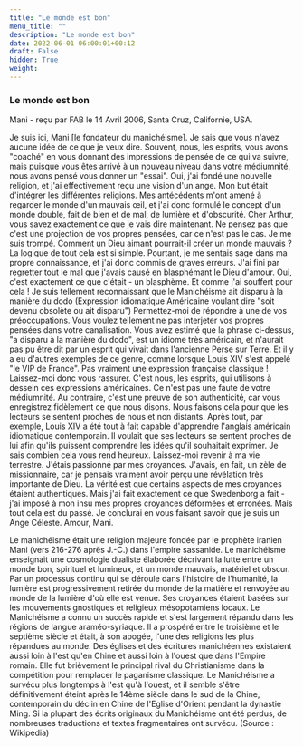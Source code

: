 ```yaml
---
title: "Le monde est bon"
menu_title: ""
description: "Le monde est bon"
date: 2022-06-01 06:00:01+00:12
draft: False
hidden: True
weight:
---
```

### Le monde est bon

Mani - reçu par FAB le 14 Avril 2006, Santa Cruz, Californie, USA.

Je suis ici, Mani [le fondateur du manichéisme].
Je sais que vous n'avez aucune idée de ce que je veux dire. Souvent, nous, les esprits, vous avons "coaché" en vous donnant des impressions de pensée de ce qui va suivre, mais puisque vous êtes arrivé à un nouveau niveau dans votre médiumnité, nous avons pensé vous donner un "essai".
Oui, j'ai fondé une nouvelle religion, et j'ai effectivement reçu une vision d'un ange. Mon but était d'intégrer les différentes religions. Mes antécédents m'ont amené à regarder le monde d'un mauvais œil, et j'ai donc formulé le concept d'un monde double, fait de bien et de mal, de lumière et d'obscurité.
Cher Arthur, vous savez exactement ce que je vais dire maintenant. Ne pensez pas que c'est une projection de vos propres pensées, car ce n'est pas le cas.
Je me suis trompé. Comment un Dieu aimant pourrait-il créer un monde mauvais ? La logique de tout cela est si simple. Pourtant, je me sentais sage dans ma propre connaissance, et j'ai donc commis de graves erreurs. J'ai fini par regretter tout le mal que j'avais causé en blasphémant le Dieu d'amour. Oui, c'est exactement ce que c'était - un blasphème. Et comme j'ai souffert pour cela ! Je suis tellement reconnaissant que le Manichéisme ait disparu à la manière du dodo (Expression idiomatique Américaine voulant dire "soit devenu obsolète ou ait disparu")
Permettez-moi de répondre à une de vos préoccupations. Vous voulez tellement ne pas interjeter vos propres pensées dans votre canalisation. Vous avez estimé que la phrase ci-dessus, "a disparu à la manière du dodo", est un idiome très américain, et n'aurait pas pu être dit par un esprit qui vivait dans l'ancienne Perse sur Terre. Et il y a eu d'autres exemples de ce genre, comme lorsque Louis XIV s'est appelé "le VIP de France". Pas vraiment une expression française classique !
Laissez-moi donc vous rassurer. C'est nous, les esprits, qui utilisons à dessein ces expressions américaines. Ce n'est pas une faute de votre médiumnité. Au contraire, c'est une preuve de son authenticité, car vous enregistrez fidèlement ce que nous disons. Nous faisons cela pour que les lecteurs se sentent proches de nous et non distants. Après tout, par exemple, Louis XIV a été tout à fait capable d'apprendre l'anglais américain idiomatique contemporain. Il voulait que ses lecteurs se sentent proches de lui afin qu'ils puissent comprendre les idées qu'il souhaitait exprimer. Je sais combien cela vous rend heureux.
Laissez-moi revenir à ma vie terrestre. J'étais passionné par mes croyances. J'avais, en fait, un zèle de missionnaire, car je pensais vraiment avoir perçu une révélation très importante de Dieu.
La vérité est que certains aspects de mes croyances étaient authentiques. Mais j'ai fait exactement ce que Swedenborg a fait - j'ai imposé à mon insu mes propres croyances déformées et erronées.
Mais tout cela est du passé. Je conclurai en vous faisant savoir que je suis un Ange Céleste.
Amour, Mani.

Le manichéisme était une religion majeure fondée par le prophète iranien Mani (vers 216-276 après J.-C.) dans l'empire sassanide. Le manichéisme enseignait une cosmologie dualiste élaborée décrivant la lutte entre un monde bon, spirituel et lumineux, et un monde mauvais, matériel et obscur. Par un processus continu qui se déroule dans l'histoire de l'humanité, la lumière est progressivement retirée du monde de la matière et renvoyée au monde de la lumière d'où elle est venue. Ses croyances étaient basées sur les mouvements gnostiques et religieux mésopotamiens locaux. Le Manichéisme a connu un succès rapide et s'est largement répandu dans les régions de langue araméo-syriaque. Il a prospéré entre le troisième et le septième siècle et était, à son apogée, l'une des religions les plus répandues au monde. Des églises et des écritures manichéennes existaient aussi loin à l'est qu'en Chine et aussi loin à l'ouest que dans l'Empire romain. Elle fut brièvement le principal rival du Christianisme dans la compétition pour remplacer le paganisme classique. Le Manichéisme a survécu plus longtemps à l'est qu'à l'ouest, et il semble s'être définitivement éteint après le 14ème siècle dans le sud de la Chine, contemporain du déclin en Chine de l'Eglise d'Orient pendant la dynastie Ming. Si la plupart des écrits originaux du Manichéisme ont été perdus, de nombreuses traductions et textes fragmentaires ont survécu. (Source : Wikipedia)